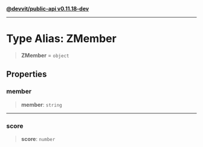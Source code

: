 [**@devvit/public-api v0.11.18-dev**](../README.md)

---

# Type Alias: ZMember

> **ZMember** = `object`

## Properties

<a id="member"></a>

### member

> **member**: `string`

---

<a id="score"></a>

### score

> **score**: `number`
